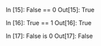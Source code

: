 In [15]: False == 0
Out[15]: True

In [16]: True == 1
Out[16]: True

In [17]: False is 0
Out[17]: False
